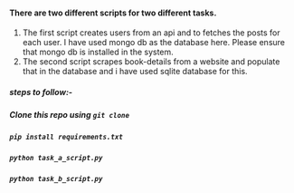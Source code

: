 #### There are two different scripts for two different tasks.

1. The first script creates users from an api and to fetches the posts for each user. I have used mongo db as the database here. Please ensure that mongo db is installed in the system.
2. The second script scrapes book-details from a website and populate that in the database and i have used sqlite database for this.

##### steps to follow:-

##### Clone this repo using `git clone`

##### `pip install requirements.txt`

##### `python task_a_script.py`

##### `python task_b_script.py`
